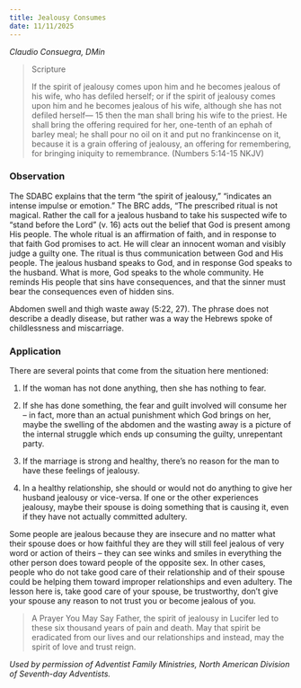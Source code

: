 ```yaml
---
title: Jealousy Consumes
date: 11/11/2025
---
```


_Claudio Consuegra, DMin_

> <p>Scripture</p>
> If the spirit of jealousy comes upon him and he becomes jealous of his wife, who has defiled herself; or if the spirit of jealousy comes upon him and he becomes jealous of his wife, although she has not defiled herself— 15 then the man shall bring his wife to the priest. He shall bring the offering required for her, one-tenth of an ephah of barley meal; he shall pour no oil on it and put no frankincense on it, because it is a grain offering of jealousy, an offering for remembering, for bringing iniquity to remembrance. (Numbers 5:14-15 NKJV)

### Observation

The SDABC explains that the term “the spirit of jealousy,” “indicates an intense impulse or emotion.” The BRC adds, “The prescribed ritual is not magical. Rather the call for a jealous husband to take his suspected wife to “stand before the Lord” (v. 16) acts out the belief that God is present among His people. The whole ritual is an affirmation of faith, and in response to that faith God promises to act. He will clear an innocent woman and visibly judge a guilty one. The ritual is thus communication between God and His people. The jealous husband speaks to God, and in response God speaks to the husband. What is more, God speaks to the whole community. He reminds His people that sins have consequences, and that the sinner must bear the consequences even of hidden sins.

Abdomen swell and thigh waste away (5:22, 27). The phrase does not describe a deadly disease, but rather was a way the Hebrews spoke of childlessness and miscarriage.

### Application

There are several points that come from the situation here mentioned:

1. If the woman has not done anything, then she has nothing to fear.

2. If she has done something, the fear and guilt involved will consume her – in fact, more than an actual punishment which God brings on her, maybe the swelling of the abdomen and the wasting away is a picture of the internal struggle which ends up consuming the guilty, unrepentant party.

3. If the marriage is strong and healthy, there’s no reason for the man to have these feelings of jealousy.

4. In a healthy relationship, she should or would not do anything to give her husband jealousy or vice-versa. If one or the other experiences jealousy, maybe their spouse is doing something that is causing it, even if they have not actually committed adultery.

Some people are jealous because they are insecure and no matter what their spouse does or how faithful they are they will still feel jealous of very word or action of theirs – they can see winks and smiles in everything the other person does toward people of the opposite sex. In other cases, people who do not take good care of their relationship and of their spouse could be helping them toward improper relationships and even adultery. The lesson here is, take good care of your spouse, be trustworthy, don’t give your spouse any reason to not trust you or become jealous of you.

> <callout>A Prayer You May Say</callout>
> Father, the spirit of jealousy in Lucifer led to these six thousand years of pain and death. May that spirit be eradicated from our lives and our relationships and instead, may the spirit of love and trust reign.

_Used by permission of Adventist Family Ministries, North American Division of Seventh-day Adventists._